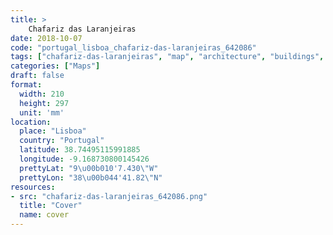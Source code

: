 ```yaml
---
title: > 
    Chafariz das Laranjeiras
date: 2018-10-07
code: "portugal_lisboa_chafariz-das-laranjeiras_642086"
tags: ["chafariz-das-laranjeiras", "map", "architecture", "buildings", "Lisboa", "Portugal"]
categories: ["Maps"]
draft: false
format:
  width: 210
  height: 297
  unit: 'mm'
location:
  place: "Lisboa"
  country: "Portugal"
  latitude: 38.74495115991885
  longitude: -9.168730800145426
  prettyLat: "9\u00b010'7.430\"W"
  prettyLon: "38\u00b044'41.82\"N"
resources:
- src: "chafariz-das-laranjeiras_642086.png"
  title: "Cover"
  name: cover
---
```

